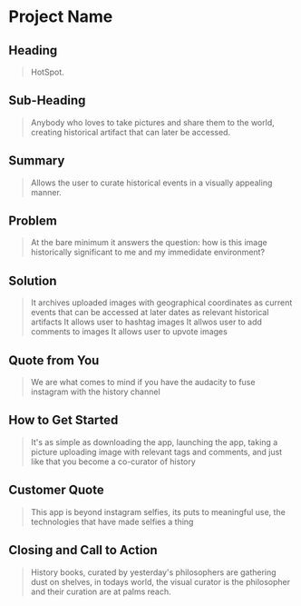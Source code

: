 # Project Name #

<!-- 
> This material was originally posted [here](http://www.quora.com/What-is-Amazons-approach-to-product-development-and-product-management). It is reproduced here for posterities sake.

There is an approach called "working backwards" that is widely used at Amazon. They work backwards from the customer, rather than starting with an idea for a product and trying to bolt customers onto it. While working backwards can be applied to any specific product decision, using this approach is especially important when developing new products or features.

For new initiatives a product manager typically starts by writing an internal press release announcing the finished product. The target audience for the press release is the new/updated product's customers, which can be retail customers or internal users of a tool or technology. Internal press releases are centered around the customer problem, how current solutions (internal or external) fail, and how the new product will blow away existing solutions.

If the benefits listed don't sound very interesting or exciting to customers, then perhaps they're not (and shouldn't be built). Instead, the product manager should keep iterating on the press release until they've come up with benefits that actually sound like benefits. Iterating on a press release is a lot less expensive than iterating on the product itself (and quicker!).

If the press release is more than a page and a half, it is probably too long. Keep it simple. 3-4 sentences for most paragraphs. Cut out the fat. Don't make it into a spec. You can accompany the press release with a FAQ that answers all of the other business or execution questions so the press release can stay focused on what the customer gets. My rule of thumb is that if the press release is hard to write, then the product is probably going to suck. Keep working at it until the outline for each paragraph flows. 

Oh, and I also like to write press-releases in what I call "Oprah-speak" for mainstream consumer products. Imagine you're sitting on Oprah's couch and have just explained the product to her, and then you listen as she explains it to her audience. That's "Oprah-speak", not "Geek-speak".

Once the project moves into development, the press release can be used as a touchstone; a guiding light. The product team can ask themselves, "Are we building what is in the press release?" If they find they're spending time building things that aren't in the press release (overbuilding), they need to ask themselves why. This keeps product development focused on achieving the customer benefits and not building extraneous stuff that takes longer to build, takes resources to maintain, and doesn't provide real customer benefit (at least not enough to warrant inclusion in the press release).
 -->
 
## Heading ##
  > HotSpot.
## Sub-Heading ##
  > Anybody who loves to take pictures and share them to the world, creating historical artifact that can later be accessed.
## Summary ##
  > Allows the user to curate historical events in a visually appealing manner.
## Problem ##
  > At the bare minimum it answers the question:  how is this image historically significant to me and my immedidate environment?
## Solution ##
  > It archives uploaded images with geographical coordinates as current events that can be accessed at later dates as relevant historical artifacts
    It allows user to hashtag images
    It allwos user to add comments to images
    It allows user to upvote images
## Quote from You ##
  > We are what comes to mind if you have the audacity to fuse instagram with the history channel
## How to Get Started ##
  > It's as simple as downloading the app, launching the app, taking a picture uploading image with relevant tags and comments, and just like that you become a co-curator of history
## Customer Quote ##
  > This app is beyond instagram selfies, its puts to meaningful use, the technologies that have made selfies a thing
## Closing and Call to Action ##
  > History books, curated by yesterday's philosophers are gathering dust on shelves, in todays world, the visual curator is the philosopher and their curation are at palms reach.
